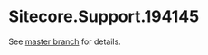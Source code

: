 # Sitecore.Support.194145

See [master branch](https://github.com/sitecoresupport/Sitecore.Support.194145) for details.